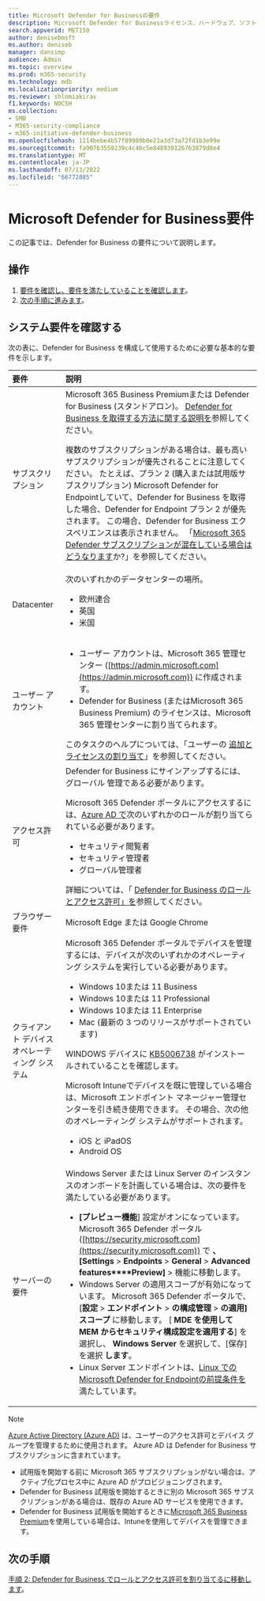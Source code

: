 ```yaml
---
title: Microsoft Defender for Businessの要件
description: Microsoft Defender for Businessライセンス、ハードウェア、ソフトウェアの要件
search.appverid: MET150
author: denisebmsft
ms.author: deniseb
manager: dansimp
audience: Admin
ms.topic: overview
ms.prod: m365-security
ms.technology: mdb
ms.localizationpriority: medium
ms.reviewer: shlomiakirav
f1.keywords: NOCSH
ms.collection:
- SMB
- M365-security-compliance
- m365-initiative-defender-business
ms.openlocfilehash: 1114bebe4b57f89989b0e21a3d73a72fd1b3e99e
ms.sourcegitcommit: fa90763559239c4c46c5e848939126763879d8e4
ms.translationtype: MT
ms.contentlocale: ja-JP
ms.lasthandoff: 07/13/2022
ms.locfileid: "66772885"
---
```

# <a name="microsoft-defender-for-business-requirements"></a>Microsoft Defender for Business要件

この記事では、Defender for Business の要件について説明します。

## <a name="what-to-do"></a>操作

1. [要件を確認し、要件を満たしていることを確認します](#review-the-requirements)。
2. [次の手順に進みます](#next-steps)。


## <a name="review-the-requirements"></a>システム要件を確認する

次の表に、Defender for Business を構成して使用するために必要な基本的な要件を示します。

| 要件 | 説明 |
|:---|:---|
| サブスクリプション | Microsoft 365 Business Premiumまたは Defender for Business (スタンドアロン)。 [Defender for Business を取得する方法に関する説明を](get-defender-business.md)参照してください。<p>複数のサブスクリプションがある場合は、最も高いサブスクリプションが優先されることに注意してください。 たとえば、プラン 2 (購入または試用版サブスクリプション) Microsoft Defender for Endpointしていて、Defender for Business を取得した場合、Defender for Endpoint プラン 2 が優先されます。 この場合、Defender for Business エクスペリエンスは表示されません。 「[Microsoft 365 Defender サブスクリプションが混在している場合はどうなります](mdb-faq.yml#what-happens-if-i-have-a-mix-of-microsoft-endpoint-security-subscriptions)か?」を参照してください。  |
| Datacenter | 次のいずれかのデータセンターの場所。 <ul><li>欧州連合</li><li>英国</li><li>米国</li></ul> |
| ユーザー アカウント |<ul><li>ユーザー アカウントは、Microsoft 365 管理センター ([https://admin.microsoft.com](https://admin.microsoft.com)) に作成されます。</li><li>Defender for Business (またはMicrosoft 365 Business Premium) のライセンスは、Microsoft 365 管理センターに割り当てられます。</li></ul>このタスクのヘルプについては、「ユーザーの [追加とライセンスの割り当て](mdb-add-users.md)」を参照してください。 |
| アクセス許可  | Defender for Business にサインアップするには、グローバル 管理である必要があります。<p>Microsoft 365 Defender ポータルにアクセスするには、[Azure AD で](mdb-roles-permissions.md)次のいずれかのロールが割り当てられている必要があります。<ul><li>セキュリティ閲覧者</li><li>セキュリティ管理者</li><li>グローバル管理者</li></ul>詳細については、「 [Defender for Business のロールとアクセス許可」を](mdb-roles-permissions.md)参照してください。 |
| ブラウザー要件 | Microsoft Edge または Google Chrome |
| クライアント デバイス オペレーティング システム | Microsoft 365 Defender ポータルでデバイスを管理するには、デバイスが次のいずれかのオペレーティング システムを実行している必要があります。 <ul><li>Windows 10または 11 Business</li><li>Windows 10または 11 Professional</li><li>Windows 10または 11 Enterprise</li><li>Mac (最新の 3 つのリリースがサポートされています)</li></ul><p>WINDOWS デバイスに [KB5006738](https://support.microsoft.com/topic/october-26-2021-kb5006738-os-builds-19041-1320-19042-1320-and-19043-1320-preview-ccbce6bf-ae00-4e66-9789-ce8e7ea35541) がインストールされていることを確認します。 <p>Microsoft Intuneでデバイスを既に管理している場合は、Microsoft エンドポイント マネージャー管理センターを引き続き使用できます。 その場合、次の他のオペレーティング システムがサポートされます。 <ul><li>iOS と iPadOS</li><li>Android OS</li></ul> |
| サーバーの要件 | Windows Server または Linux Server のインスタンスのオンボードを計画している場合は、次の要件を満たしている必要があります。 <ul><li>**[プレビュー機能**] 設定がオンになっています。 Microsoft 365 Defender ポータル ([https://security.microsoft.com](https://security.microsoft.com)) で **、[Settings** > **Endpoints** > **General** > **Advanced features****Preview]** >  機能に移動します。</li><li>Windows Server の適用スコープが有効になっています。 Microsoft 365 Defender ポータルで、[**設定** > **エンドポイント** > **の構成管理** > **の適用] スコープ** に移動します。 [ **MDE を使用して MEM からセキュリティ構成設定を適用する**] を選択し、  **Windows Server** を選択して、[保存] を選択 **します**。</li><li>Linux Server エンドポイントは、[Linux でのMicrosoft Defender for Endpointの前提条件を](../defender-endpoint/microsoft-defender-endpoint-linux.md#prerequisites)満たしています。</li></ul> |

> [!NOTE]
> [Azure Active Directory (Azure AD)](/azure/active-directory/fundamentals/active-directory-whatis) は、ユーザーのアクセス許可とデバイス グループを管理するために使用されます。 Azure AD は Defender for Business サブスクリプションに含まれています。 
> - 試用版を開始する前に Microsoft 365 サブスクリプションがない場合は、アクティブ化プロセス中に Azure AD がプロビジョニングされます。 
> - Defender for Business 試用版を開始するときに別の Microsoft 365 サブスクリプションがある場合は、既存の Azure AD サービスを使用できます。 
> - Defender for Business 試用版を開始するときに[Microsoft 365 Business Premium](../../business/index.yml)を使用している場合は、Intuneを使用してデバイスを管理できます。

## <a name="next-steps"></a>次の手順

[手順 2: Defender for Business でロールとアクセス許可を割り当てるに移動します](mdb-roles-permissions.md)。
 
